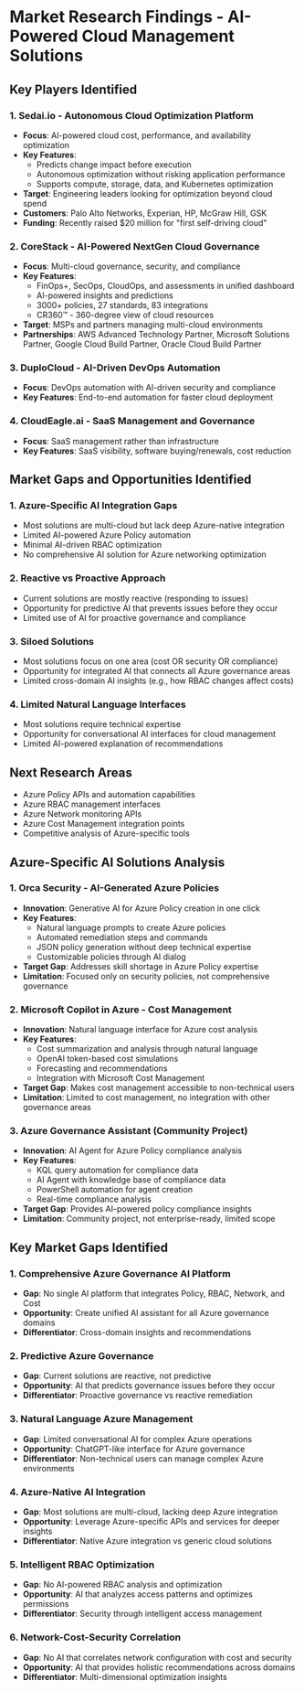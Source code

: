 # Market Research Findings - AI-Powered Cloud Management Solutions

## Key Players Identified

### 1. Sedai.io - Autonomous Cloud Optimization Platform
- **Focus**: AI-powered cloud cost, performance, and availability optimization
- **Key Features**: 
  - Predicts change impact before execution
  - Autonomous optimization without risking application performance
  - Supports compute, storage, data, and Kubernetes optimization
- **Target**: Engineering leaders looking for optimization beyond cloud spend
- **Customers**: Palo Alto Networks, Experian, HP, McGraw Hill, GSK
- **Funding**: Recently raised $20 million for "first self-driving cloud"

### 2. CoreStack - AI-Powered NextGen Cloud Governance
- **Focus**: Multi-cloud governance, security, and compliance
- **Key Features**:
  - FinOps+, SecOps, CloudOps, and assessments in unified dashboard
  - AI-powered insights and predictions
  - 3000+ policies, 27 standards, 83 integrations
  - CR360™ - 360-degree view of cloud resources
- **Target**: MSPs and partners managing multi-cloud environments
- **Partnerships**: AWS Advanced Technology Partner, Microsoft Solutions Partner, Google Cloud Build Partner, Oracle Cloud Build Partner

### 3. DuploCloud - AI-Driven DevOps Automation
- **Focus**: DevOps automation with AI-driven security and compliance
- **Key Features**: End-to-end automation for faster cloud deployment

### 4. CloudEagle.ai - SaaS Management and Governance
- **Focus**: SaaS management rather than infrastructure
- **Key Features**: SaaS visibility, software buying/renewals, cost reduction

## Market Gaps and Opportunities Identified

### 1. Azure-Specific AI Integration Gaps
- Most solutions are multi-cloud but lack deep Azure-native integration
- Limited AI-powered Azure Policy automation
- Minimal AI-driven RBAC optimization
- No comprehensive AI solution for Azure networking optimization

### 2. Reactive vs Proactive Approach
- Current solutions are mostly reactive (responding to issues)
- Opportunity for predictive AI that prevents issues before they occur
- Limited use of AI for proactive governance and compliance

### 3. Siloed Solutions
- Most solutions focus on one area (cost OR security OR compliance)
- Opportunity for integrated AI that connects all Azure governance areas
- Limited cross-domain AI insights (e.g., how RBAC changes affect costs)

### 4. Limited Natural Language Interfaces
- Most solutions require technical expertise
- Opportunity for conversational AI interfaces for cloud management
- Limited AI-powered explanation of recommendations

## Next Research Areas
- Azure Policy APIs and automation capabilities
- Azure RBAC management interfaces
- Azure Network monitoring APIs
- Azure Cost Management integration points
- Competitive analysis of Azure-specific tools



## Azure-Specific AI Solutions Analysis

### 1. Orca Security - AI-Generated Azure Policies
- **Innovation**: Generative AI for Azure Policy creation in one click
- **Key Features**:
  - Natural language prompts to create Azure policies
  - Automated remediation steps and commands
  - JSON policy generation without deep technical expertise
  - Customizable policies through AI dialog
- **Target Gap**: Addresses skill shortage in Azure Policy expertise
- **Limitation**: Focused only on security policies, not comprehensive governance

### 2. Microsoft Copilot in Azure - Cost Management
- **Innovation**: Natural language interface for Azure cost analysis
- **Key Features**:
  - Cost summarization and analysis through natural language
  - OpenAI token-based cost simulations
  - Forecasting and recommendations
  - Integration with Microsoft Cost Management
- **Target Gap**: Makes cost management accessible to non-technical users
- **Limitation**: Limited to cost management, no integration with other governance areas

### 3. Azure Governance Assistant (Community Project)
- **Innovation**: AI Agent for Azure Policy compliance analysis
- **Key Features**:
  - KQL query automation for compliance data
  - AI Agent with knowledge base of compliance data
  - PowerShell automation for agent creation
  - Real-time compliance analysis
- **Target Gap**: Provides AI-powered policy compliance insights
- **Limitation**: Community project, not enterprise-ready, limited scope

## Key Market Gaps Identified

### 1. Comprehensive Azure Governance AI Platform
- **Gap**: No single AI platform that integrates Policy, RBAC, Network, and Cost
- **Opportunity**: Create unified AI assistant for all Azure governance domains
- **Differentiator**: Cross-domain insights and recommendations

### 2. Predictive Azure Governance
- **Gap**: Current solutions are reactive, not predictive
- **Opportunity**: AI that predicts governance issues before they occur
- **Differentiator**: Proactive governance vs reactive remediation

### 3. Natural Language Azure Management
- **Gap**: Limited conversational AI for complex Azure operations
- **Opportunity**: ChatGPT-like interface for Azure governance
- **Differentiator**: Non-technical users can manage complex Azure environments

### 4. Azure-Native AI Integration
- **Gap**: Most solutions are multi-cloud, lacking deep Azure integration
- **Opportunity**: Leverage Azure-specific APIs and services for deeper insights
- **Differentiator**: Native Azure integration vs generic cloud solutions

### 5. Intelligent RBAC Optimization
- **Gap**: No AI-powered RBAC analysis and optimization
- **Opportunity**: AI that analyzes access patterns and optimizes permissions
- **Differentiator**: Security through intelligent access management

### 6. Network-Cost-Security Correlation
- **Gap**: No AI that correlates network configuration with cost and security
- **Opportunity**: AI that provides holistic recommendations across domains
- **Differentiator**: Multi-dimensional optimization insights

